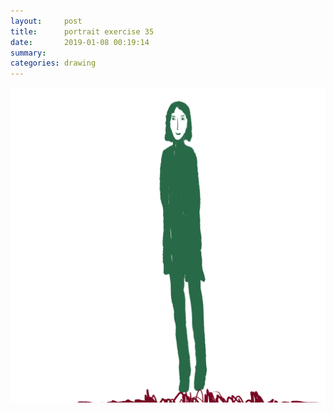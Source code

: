 ```yaml
---
layout:     post
title:      portrait exercise 35
date:       2019-01-08 00:19:14
summary:    
categories: drawing
---
```

![portrait exercise 35](/images/diary/portrait-exercise-35.png ".")
